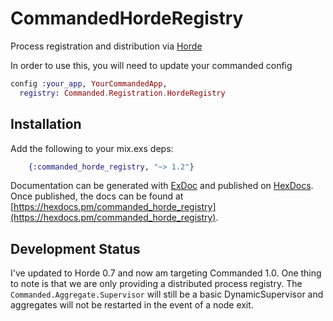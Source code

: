 
# CommandedHordeRegistry

  Process registration and distribution via [Horde](https://github.com/derekkraan/horde)

  In order to use this, you will need to update your commanded config

  ```elixir
  config :your_app, YourCommandedApp,
    registry: Commanded.Registration.HordeRegistry
  ```


## Installation

Add the following to your mix.exs deps:

```elixir
    {:commanded_horde_registry, "~> 1.2"}
```

Documentation can be generated with [ExDoc](https://github.com/elixir-lang/ex_doc)
and published on [HexDocs](https://hexdocs.pm). Once published, the docs can
be found at [https://hexdocs.pm/commanded_horde_registry](https://hexdocs.pm/commanded_horde_registry).


## Development Status

I've updated to Horde 0.7 and now am targeting Commanded 1.0. One thing to note
is that we are only providing a distributed process registry. The
`Commanded.Aggregate.Supervisor` will still be a basic DynamicSupervisor and
aggregates will not be restarted in the event of a node exit.

